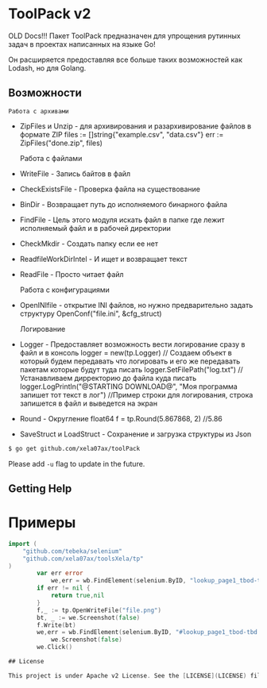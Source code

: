 ToolPack v2
===
OLD Docs!!!
Пакет ToolPack предназначен для упрощения рутинных задач в проектах написанных на языке Go!

Он расширяется предоставляя все больше таких возможностей как Lodash, но для Golang.

## Возможности

	Работа с архивами
- ZipFiles и Unzip - для архивирования и разархивирование файлов в формате ZIP
    files := []string{"example.csv", "data.csv"}
    err := ZipFiles("done.zip", files)

	Работа с файлами
- WriteFile - Запись байтов в файл
- CheckExistsFile - Проверка файла на существование
- BinDir - Возвращает путь до исполняемого бинарного файла
- FindFile - Цель этого модуля искать файл в папке где лежит исполняемый файл и в рабочей директории
- CheckMkdir - Создать папку если ее нет
- ReadfileWorkDirIntel - И ищет и возвращает текст
- ReadFile - Просто читает файл

	Работа с конфигурациями
- OpenINIfile - открытие INI файлов, но нужно предварительно задать структуру
    OpenConf("file.ini", &cfg_struct)

	Логирование
- Logger - Предоставляет возможность вести логирование сразу в файл и в консоль
	logger = new(tp.Logger) // Создаем объект в который будем передавать что логировать и его же передавать пакетам которые будут туда писать
	logger.SetFilePath("log.txt") // Устанавливаем дирректорию до файла куда писать
	logger.LogPrintln("@STARTING DOWNLOAD@", "Моя программа запишет тот текст в лог") //Пример строки для логирования, строка запишется в файл и выведется на экран
- Round - Округление float64
    f = tp.Round(5.867868, 2) //5.86
- SaveStruct и LoadStruct - Сохранение и загрузка структуры из Json

```sh
$ go get github.com/xela07ax/toolPack
```


Please add `-u` flag to update in the future.

## Getting Help
# Примеры

```go
import (
	"github.com/tebeka/selenium"
    "github.com/xela07ax/toolsXela/tp"
)
		var err error
			we,err = wb.FindElement(selenium.ByID, "lookup_page1_tbod-tbd")
		if err != nil {
			return true,nil
		}
		f,_ := tp.OpenWriteFile("file.png")
		bt, _ := we.Screenshot(false)
		f.Write(bt)
		we,err = wb.FindElement(selenium.ByID, "#lookup_page1_tbod-tbd tbody tr")
			we.Screenshot(false)
		we.Click()

## License

This project is under Apache v2 License. See the [LICENSE](LICENSE) file for the full license text.
